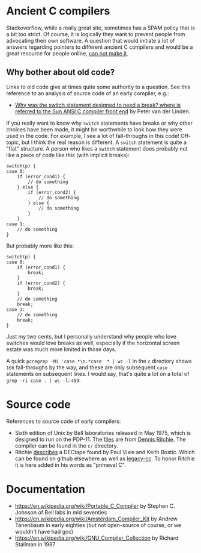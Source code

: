 # Ancient C compilers

Stackoverflow, while a really great site, sometimes has a SPAM policy that is a bit too strict. Of course, it is logically they want to prevent people from advocating their own software. A question that would initiate a lot of answers regarding pointers to different ancient C compilers and would be a great resource for people online, [can not make it](https://stackoverflow.com/questions/25266909/where-is-the-source-code-for-the-earliest-c-compilers).

## Why bother about old code?

Links to old code give at times quite some authority to a question. See this reference to an analysis of source code of an early compiler, e.g.:

* [Why was the switch statement designed to need a break? where is referred to the Sun ANSI C compiler front end](https://stackoverflow.com/questions/252489/why-was-the-switch-statement-designed-to-need-a-break) by Peter van der Linden.

If you really want to know why `switch` statements have breaks or why other choices have been made, it might be worthwhile to look how they were used in the code. For example, I see a lot of fall-throughs in this code! Off-topic, but I think the real reason is different. A `switch` statement is quite a "flat" structure. A person who likes a `switch` statement does probably not like a piece of code like this (with implicit breaks):

	switch(p) {
	case 0: 
		if (error_cond1) {
			// do something
		} else {
			if (error_cond2) {
				// do something
			} else {
				// do something
			}
		}
	case 1:
		// do something
	}

But probably more like this:

	switch(p) {
	case 0:
		if (error_cond1) {
			break;
		} 
		if (error_cond2) {
			break;
		} 
		// do something
		break;
	case 1:
		// do something
		break;	
	}

Just my two cents, but I personally understand why people who love switches would love breaks as well, especially if the horizontal screen estate was much more limited in those days.

A quick `pcregrep -Mi 'case.*\n.*case' * | wc -l` in the `c` directory shows `166` fall-throughs by the way, and these are only subsequent `case` statements on subsequent lines. I would say, that's quite a lot on a total of `grep -ri case . | wc -l`: `459`. 

# Source code

References to source code of early compilers:

* Sixth edition of Unix by Bell laboratories released in May 1975, which is designed to run on the PDP-11. The [files](http://minnie.tuhs.org/Archive/PDP-11/Distributions/research/Dennis_v6/) are from [Dennis Ritchie](https://en.wikipedia.org/wiki/Dennis_Ritchie). The compiler can be found in the `c/` directory.
* Ritchie [describes](http://www.cs.bell-labs.com/who/dmr/primevalC.html) a DECtape found by Paul Vixie and Keith Bostic. Which can be found on github elsewhere as well as [legacy-cc](https://github.com/mortdeus/legacy-cc). To honor Ritchie it is here added in his words as "primeval C".


# Documentation

* https://en.wikipedia.org/wiki/Portable_C_Compiler by Stephen C. Johnson of Bell labs in mid seventies
* https://en.wikipedia.org/wiki/Amsterdam_Compiler_Kit by Andrew Tanenbaum in early eighties (but not open-source of course, or we wouldn't have had gcc)
* https://en.wikipedia.org/wiki/GNU_Compiler_Collection by Richard Stallman in 1987

